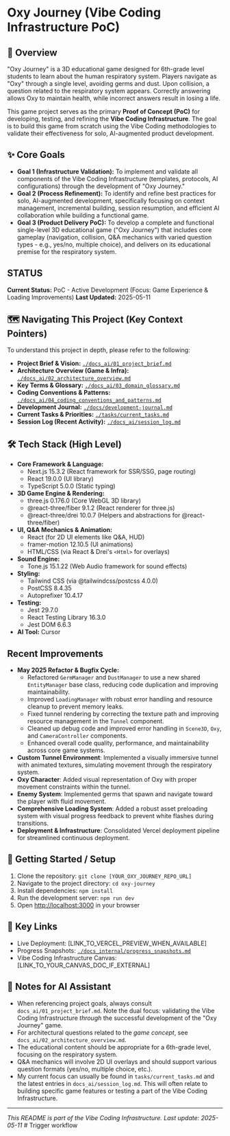 # Oxy Journey (Vibe Coding Infrastructure PoC)

## 🚀 Overview

"Oxy Journey" is a 3D educational game designed for 6th-grade level students to learn about the human respiratory system. Players navigate as "Oxy" through a single level, avoiding germs and dust. Upon collision, a question related to the respiratory system appears. Correctly answering allows Oxy to maintain health, while incorrect answers result in losing a life.

This game project serves as the primary **Proof of Concept (PoC)** for developing, testing, and refining the **Vibe Coding Infrastructure**. The goal is to build this game from scratch using the Vibe Coding methodologies to validate their effectiveness for solo, AI-augmented product development.

## ✨ Core Goals

-   **Goal 1 (Infrastructure Validation):** To implement and validate all components of the Vibe Coding Infrastructure (templates, protocols, AI configurations) through the development of "Oxy Journey."
-   **Goal 2 (Process Refinement):** To identify and refine best practices for solo, AI-augmented development, specifically focusing on context management, incremental building, session resumption, and efficient AI collaboration while building a functional game.
-   **Goal 3 (Product Delivery PoC):** To develop a complete and functional single-level 3D educational game ("Oxy Journey") that includes core gameplay (navigation, collision, Q&A mechanics with varied question types - e.g., yes/no, multiple choice), and delivers on its educational premise for the respiratory system.

## STATUS

**Current Status:** PoC - Active Development (Focus: Game Experience & Loading Improvements)
**Last Updated:** 2025-05-11

## 🗺️ Navigating This Project (Key Context Pointers)

To understand this project in depth, please refer to the following:

-   **Project Brief & Vision:** [`./docs_ai/01_project_brief.md`](./docs_ai/01_project_brief.md)
-   **Architecture Overview (Game & Infra):** [`./docs_ai/02_architecture_overview.md`](./docs_ai/02_architecture_overview.md)
-   **Key Terms & Glossary:** [`./docs_ai/03_domain_glossary.md`](./docs_ai/03_domain_glossary.md)
-   **Coding Conventions & Patterns:** [`./docs_ai/04_coding_conventions_and_patterns.md`](./docs_ai/04_coding_conventions_and_patterns.md)
-   **Development Journal:** [`./docs/development-journal.md`](./docs/development-journal.md)
-   **Current Tasks & Priorities:** [`./tasks/current_tasks.md`](./tasks/current_tasks.md)
-   **Session Log (Recent Activity):** [`./docs_ai/session_log.md`](./docs_ai/session_log.md)

## 🛠️ Tech Stack (High Level)

-   **Core Framework & Language:**
    -   Next.js 15.3.2 (React framework for SSR/SSG, page routing)
    -   React 19.0.0 (UI library)
    -   TypeScript 5.0.0 (Static typing)
-   **3D Game Engine & Rendering:**
    -   three.js 0.176.0 (Core WebGL 3D library)
    -   @react-three/fiber 9.1.2 (React renderer for three.js)
    -   @react-three/drei 10.0.7 (Helpers and abstractions for @react-three/fiber)
-   **UI, Q&A Mechanics & Animation:**
    -   React (for 2D UI elements like Q&A, HUD)
    -   framer-motion 12.10.5 (UI animations)
    -   HTML/CSS (via React & Drei's `<Html>` for overlays)
-   **Sound Engine:**
    -   Tone.js 15.1.22 (Web Audio framework for sound effects)
-   **Styling:**
    -   Tailwind CSS (via @tailwindcss/postcss 4.0.0)
    -   PostCSS 8.4.35
    -   Autoprefixer 10.4.17
-   **Testing:**
    -   Jest 29.7.0
    -   React Testing Library 16.3.0
    -   Jest DOM 6.6.3
-   **AI Tool:** Cursor

## Recent Improvements

- **May 2025 Refactor & Bugfix Cycle:**
    - Refactored `GermManager` and `DustManager` to use a new shared `EntityManager` base class, reducing code duplication and improving maintainability.
    - Improved `LoadingManager` with robust error handling and resource cleanup to prevent memory leaks.
    - Fixed tunnel rendering by correcting the texture path and improving resource management in the `Tunnel` component.
    - Cleaned up debug code and improved error handling in `Scene3D`, `Oxy`, and `CameraController` components.
    - Enhanced overall code quality, performance, and maintainability across core game systems.
- **Custom Tunnel Environment**: Implemented a visually immersive tunnel with animated textures, simulating movement through the respiratory system.
- **Oxy Character**: Added visual representation of Oxy with proper movement constraints within the tunnel.
- **Enemy System**: Implemented germs that spawn and navigate toward the player with fluid movement.
- **Comprehensive Loading System**: Added a robust asset preloading system with visual progress feedback to prevent white flashes during transitions.
- **Deployment & Infrastructure**: Consolidated Vercel deployment pipeline for streamlined continuous deployment.

## 🏁 Getting Started / Setup

1.  Clone the repository: `git clone [YOUR_OXY_JOURNEY_REPO_URL]`
2.  Navigate to the project directory: `cd oxy-journey`
3.  Install dependencies: `npm install`
4.  Run the development server: `npm run dev`
5.  Open [http://localhost:3000](http://localhost:3000) in your browser

## 🔗 Key Links

-   Live Deployment: [LINK_TO_VERCEL_PREVIEW_WHEN_AVAILABLE]
-   Progress Snapshots: [`./docs_internal/progress_snapshots.md`](./docs_internal/progress_snapshots.md)
-   Vibe Coding Infrastructure Canvas: [LINK_TO_YOUR_CANVAS_DOC_IF_EXTERNAL]

## 📝 Notes for AI Assistant

-   When referencing project goals, always consult `docs_ai/01_project_brief.md`. Note the dual focus: validating the Vibe Coding Infrastructure *through* the successful development of the "Oxy Journey" game.
-   For architectural questions related to the *game concept*, see `docs_ai/02_architecture_overview.md`. 
-   The educational content should be appropriate for a 6th-grade level, focusing on the respiratory system.
-   Q&A mechanics will involve 2D UI overlays and should support various question formats (yes/no, multiple choice, etc.).
-   My current focus can usually be found in `tasks/current_tasks.md` and the latest entries in `docs_ai/session_log.md`. This will often relate to building specific game features or testing a part of the Vibe Coding Infrastructure.

---
*This README is part of the Vibe Coding Infrastructure. Last update: 2025-05-11*
#   T r i g g e r   w o r k f l o w 
 
 